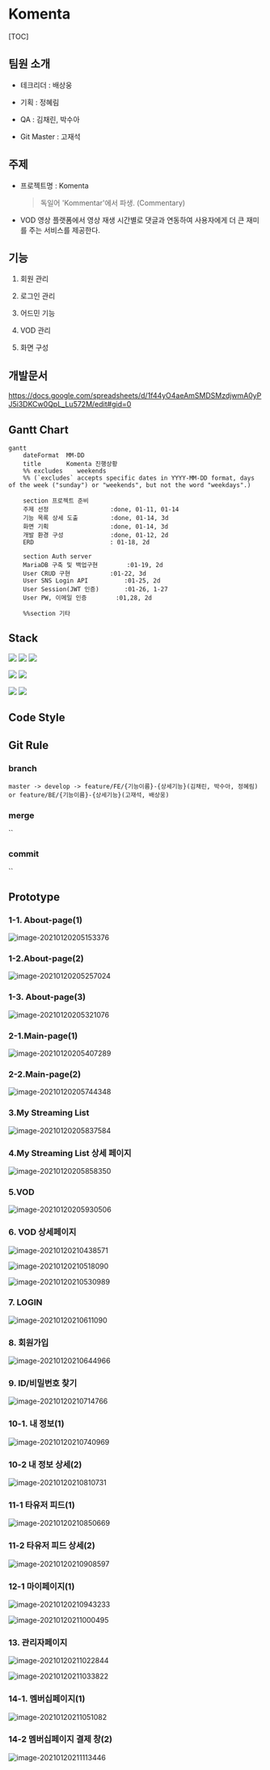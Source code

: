 # Komenta

[TOC]



## 팀원 소개

- 테크리더 : 배상웅

- 기획 : 정혜림

- QA : 김채린, 박수아

- Git Master : 고재석



## 주제

- 프로젝트명 : Komenta

  > 독일어 'Kommentar'에서 파생. (Commentary)

- VOD 영상 플랫폼에서 영상 재생 시간별로 댓글과 연동하여 사용자에게 더 큰 재미를 주는 서비스를 제공한다.



## 기능

1. 회원 관리

2. 로그인 관리

3. 어드민 기능

4. VOD 관리

5. 화면 구성



## 개발문서

https://docs.google.com/spreadsheets/d/1f44yO4aeAmSMDSMzdjwmA0yPJ5i3DKCw0QpL_Lu572M/edit#gid=0



## Gantt Chart

```mermaid
gantt
    dateFormat  MM-DD
    title       Komenta 진행상황
    %% excludes    weekends
    %% (`excludes` accepts specific dates in YYYY-MM-DD format, days of the week ("sunday") or "weekends", but not the word "weekdays".)

    section 프로젝트 준비
    주제 선정				  :done, 01-11, 01-14
    기능 목록 상세 도출			:done, 01-14, 3d
    화면 기획				  :done, 01-14, 3d
    개발 환경 구성             :done, 01-12, 2d
    ERD                     : 01-18, 2d

    section Auth server
    MariaDB 구축 및 백업구현     	 :01-19, 2d
    User CRUD 구현 		   :01-22, 3d
    User SNS Login API          :01-25, 2d
    User Session(JWT 인증)       :01-26, 1-27
    User PW, 이메일 인증        :01,28, 2d

    %%section 기타
```

## Stack

<img src="https://img.shields.io/badge/Spring-success?style=flat-square&logo=Spring&logoColor=white"/></a>
<img src="https://img.shields.io/badge/IntelliJ-9cf?style=flat-square&logo=intelliJ IDEA&logoColor=white"/></a>
<img src="https://img.shields.io/badge/Gradle-inactive?style=flat-square&logo=Gradle&logoColor=white"/></a>

<img src="https://img.shields.io/badge/Vue.js-green?style=flat-square&logo=Vue.js&logoColor=white"/></a>
<img src="https://img.shields.io/badge/VSCode-informational?style=flat-square&logo=Visual Studio Code&logoColor=white"/></a>

<img src="https://img.shields.io/badge/MariaDB-informational?style=flat-square&logo=MariaDB&logoColor=white"/></a>
<img src="https://img.shields.io/badge/Docker-informational?style=flat-square&logo=Docker&logoColor=white"/></a>


## Code Style



## Git Rule

### branch

`master -> develop -> feature/FE/{기능이름}-{상세기능}(김채린, 박수아, 정혜림) or feature/BE/{기능이름}-{상세기능}(고재석, 배상웅)`

### merge

``

### commit

``



## Prototype

### 1-1. About-page(1)

![image-20210120205153376](README.assets/image-20210120205153376.png)



### 1-2.About-page(2)

![image-20210120205257024](README.assets/image-20210120205257024.png)



### 1-3. About-page(3)

![image-20210120205321076](README.assets/image-20210120205321076.png)





### 2-1.Main-page(1) 

![image-20210120205407289](README.assets/image-20210120205407289.png)



### 2-2.Main-page(2)

![image-20210120205744348](README.assets/image-20210120205744348.png)



### 3.My Streaming List

![image-20210120205837584](README.assets/image-20210120205837584.png)



### 4.My Streaming List 상세 페이지

![image-20210120205858350](README.assets/image-20210120205858350.png)



### 5.VOD

![image-20210120205930506](README.assets/image-20210120205930506.png)



### 6. VOD 상세페이지

![image-20210120210438571](README.assets/image-20210120210438571.png)

![image-20210120210518090](README.assets/image-20210120210518090.png)

![image-20210120210530989](README.assets/image-20210120210530989.png)



### 7. LOGIN

![image-20210120210611090](README.assets/image-20210120210611090.png) 



### 8. 회원가입

![image-20210120210644966](README.assets/image-20210120210644966.png)



### 9. ID/비밀번호 찾기

![image-20210120210714766](README.assets/image-20210120210714766.png)



### 10-1. 내 정보(1)

![image-20210120210740969](README.assets/image-20210120210740969.png)



### 10-2 내 정보 상세(2)

![image-20210120210810731](README.assets/image-20210120210810731.png)



### 11-1 타유저 피드(1)

![image-20210120210850669](README.assets/image-20210120210850669.png)



### 11-2 타유저 피드 상세(2)

![image-20210120210908597](README.assets/image-20210120210908597.png)



### 12-1 마이페이지(1)

![image-20210120210943233](README.assets/image-20210120210943233.png)

![image-20210120211000495](README.assets/image-20210120211000495.png)



### 13. 관리자페이지

![image-20210120211022844](README.assets/image-20210120211022844.png)

![image-20210120211033822](README.assets/image-20210120211033822.png)



### 14-1. 멤버십페이지(1)

![image-20210120211051082](README.assets/image-20210120211051082.png)



### 14-2 멤버십페이지 결제 창(2)

![image-20210120211113446](README.assets/image-20210120211113446.png)